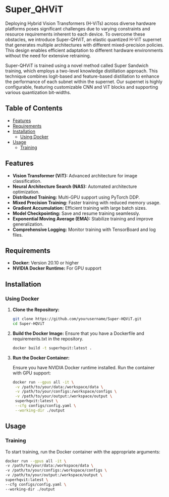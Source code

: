 # Super_QHViT

Deploying Hybrid Vision Transformers (H-ViTs) across diverse hardware platforms poses significant challenges due to varying constraints and resource requirements inherent to each device. To overcome these obstacles, we introduce Super-QHViT, an elastic quantized H-ViT supernet that generates multiple architectures with different mixed-precision policies. This design enables efficient adaptation to different hardware environments without the need for extensive retraining.

Super-QHViT is trained using a novel method called Super Sandwich training, which employs a two-level knowledge distillation approach. This technique combines logit-based and feature-based distillation to enhance the performance of each subnet within the supernet. Our supernet is highly configurable, featuring customizable CNN and ViT blocks and supporting various quantization bit-widths.

## Table of Contents

- [Features](#features)
- [Requirements](#requirements)
- [Installation](#installation)
  - [Using Docker](#using-docker)
- [Usage](#usage)
  - [Training](#training)
  
## Features

- **Vision Transformer (ViT):** Advanced architecture for image classification.
- **Neural Architecture Search (NAS):** Automated architecture optimization.
- **Distributed Training:** Multi-GPU support using PyTorch DDP.
- **Mixed Precision Training:** Faster training with reduced memory usage.
- **Gradient Accumulation:** Efficient training with large batch sizes.
- **Model Checkpointing:** Save and resume training seamlessly.
- **Exponential Moving Average (EMA):** Stabilize training and improve generalization.
- **Comprehensive Logging:** Monitor training with TensorBoard and log files.

## Requirements

- **Docker:** Version 20.10 or higher
- **NVIDIA Docker Runtime:** For GPU support

## Installation

### Using Docker

1. **Clone the Repository:**

   ```bash
   git clone https://github.com/yourusername/Super-HQViT.git
   cd Super-HQViT
2. **Build the Docker Image:**
   Ensure that you have a Dockerfile and requirements.txt in the repository.
   ```bash
   docker build -t superhqvit:latest .
3. **Run the Docker Container:**
   
   Ensure you have NVIDIA Docker runtime installed. Run the container with GPU support:
   ```bash
   docker run --gpus all -it \
    -v /path/to/your/data:/workspace/data \
    -v /path/to/your/configs:/workspace/configs \
    -v /path/to/your/output:/workspace/output \
    superhqvit:latest \
    --cfg configs/config.yaml \
    --working-dir ./output
## Usage
### Training
To start training, run the Docker container with the appropriate arguments:
```bash
docker run --gpus all -it \
-v /path/to/your/data:/workspace/data \
-v /path/to/your/configs:/workspace/configs \
-v /path/to/your/output:/workspace/output \
superhqvit:latest \
--cfg configs/config.yaml \
--working-dir ./output
